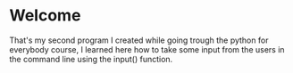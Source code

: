 # Welcome
That's my second program I created while going trough the python for everybody course, I learned here how to take some input from the users in the command line using the input() function. 
